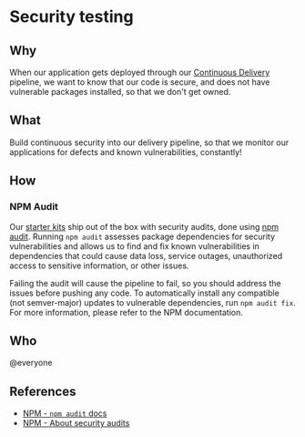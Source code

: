 # Security testing

## Why

When our application gets deployed through our [Continuous Delivery](../process/continuous-delivery.md) pipeline, we want to know that our code is secure, and does not have vulnerable packages installed, so that we don't get owned.

## What

Build continuous security into our delivery pipeline, so that we monitor our applications for defects and known vulnerabilities, constantly!

## How

### NPM Audit

Our [starter kits](../development/starter-kits.md) ship out of the box with security audits, done using [npm audit](https://docs.npmjs.com/cli/audit). Running `npm audit` assesses package dependencies for security vulnerabilities and allows us to find and fix known vulnerabilities in dependencies that could cause data loss, service outages, unauthorized access to sensitive information, or other issues. 

Failing the audit will cause the pipeline to fail, so you should address the issues before pushing any code. To automatically install any compatible (not semver-major) updates to vulnerable dependencies, run `npm audit fix`. For more information, please refer to the NPM documentation.

## Who

@everyone

## References

- [NPM - `npm audit` docs](https://docs.npmjs.com/cli/audit)
- [NPM - About security audits](https://docs.npmjs.com/getting-started/running-a-security-audit)
